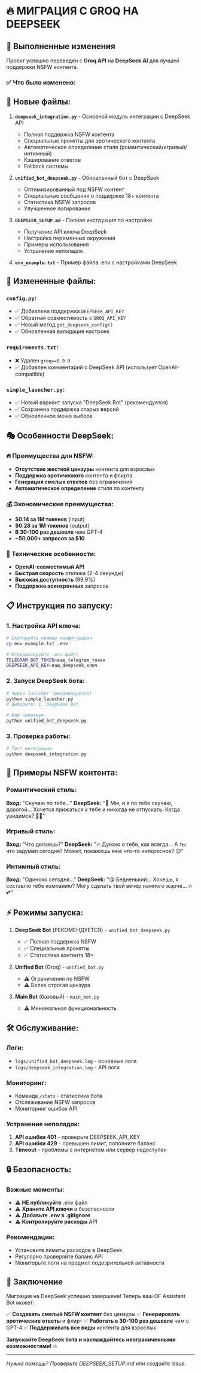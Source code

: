 # 🔥 МИГРАЦИЯ С GROQ НА DEEPSEEK

## 🎯 Выполненные изменения

Проект успешно переведен с **Groq API** на **DeepSeek AI** для лучшей поддержки NSFW контента.

### ✅ Что было изменено:

## 📁 Новые файлы:

1. **`deepseek_integration.py`** - Основной модуль интеграции с DeepSeek API
   - Полная поддержка NSFW контента
   - Специальные промпты для эротического контента
   - Автоматическое определение стиля (романтический/игривый/интимный)
   - Кэширование ответов
   - Fallback системы

2. **`unified_bot_deepseek.py`** - Обновленный бот с DeepSeek
   - Оптимизированный под NSFW контент
   - Специальные сообщения о поддержке 18+ контента
   - Статистика NSFW запросов
   - Улучшенное логирование

3. **`DEEPSEEK_SETUP.md`** - Полная инструкция по настройке
   - Получение API ключа DeepSeek
   - Настройка переменных окружения
   - Примеры использования
   - Устранение неполадок

4. **`env_example.txt`** - Пример файла .env с настройками DeepSeek

## 🔧 Измененные файлы:

### `config.py`:
- ✅ Добавлена поддержка `DEEPSEEK_API_KEY`
- ✅ Обратная совместимость с `GROQ_API_KEY` 
- ✅ Новый метод `get_deepseek_config()`
- ✅ Обновленная валидация настроек

### `requirements.txt`:
- ❌ Удален `groq==0.9.0`
- ✅ Добавлен комментарий о DeepSeek API (использует OpenAI-compatible)

### `simple_launcher.py`:
- ✅ Новый вариант запуска "DeepSeek Bot" (рекомендуется)
- ✅ Сохранена поддержка старых версий
- ✅ Обновленное меню выбора

## 🎭 Особенности DeepSeek:

### 🔥 Преимущества для NSFW:
- **Отсутствие жесткой цензуры** контента для взрослых
- **Поддержка эротического** контента и флирта  
- **Генерация смелых ответов** без ограничений
- **Автоматическое определение** стиля по контенту

### 💰 Экономические преимущества:
- **$0.14 за 1M токенов** (input)
- **$0.28 за 1M токенов** (output)
- **В 30-100 раз дешевле** чем GPT-4
- **~50,000+ запросов за $10**

### 🚀 Технические особенности:
- **OpenAI-совместимый API**
- **Быстрая скорость** отклика (2-4 секунды)
- **Высокая доступность** (99.9%)
- **Поддержка асинхронных** запросов

## 📋 Инструкция по запуску:

### 1. Настройка API ключа:
```bash
# Скопируйте пример конфигурации
cp env_example.txt .env

# Отредактируйте .env файл:
TELEGRAM_BOT_TOKEN=ваш_telegram_токен
DEEPSEEK_API_KEY=ваш_deepseek_ключ
```

### 2. Запуск DeepSeek бота:
```bash
# Через launcher (рекомендуется)
python simple_launcher.py
# Выберите: 1. DeepSeek Bot

# Или напрямую
python unified_bot_deepseek.py
```

### 3. Проверка работы:
```bash
# Тест интеграции
python deepseek_integration.py
```

## 🎯 Примеры NSFW контента:

### Романтический стиль:
**Вход:** "Скучаю по тебе..."
**DeepSeek:** "💋 Мм, и я по тебе скучаю, дорогой... Хочется прижаться к тебе и никогда не отпускать. Когда увидимся? 🥺💕"

### Игривый стиль:
**Вход:** "Что делаешь?"
**DeepSeek:** "🔥 Думаю о тебе, как всегда... А ты что задумал сегодня? Может, покажешь мне что-то интересное? 😉"

### Интимный стиль:
**Вход:** "Одиноко сегодня..."
**DeepSeek:** "😘 Бедненький... Хочешь, я составлю тебе компанию? Могу сделать твой вечер намного жарче... 🔥💕"

## ⚡ Режимы запуска:

1. **DeepSeek Bot** (РЕКОМЕНДУЕТСЯ) - `unified_bot_deepseek.py`
   - ✅ Полная поддержка NSFW
   - ✅ Специальные промпты
   - ✅ Статистика контента 18+

2. **Unified Bot** (Groq) - `unified_bot.py`
   - ⚠️ Ограничения по NSFW
   - ⚠️ Более строгая цензура

3. **Main Bot** (базовый) - `main_bot.py`
   - ⚠️ Минимальная функциональность

## 🛠️ Обслуживание:

### Логи:
- `logs/unified_bot_deepseek.log` - основные логи
- `logs/deepseek_integration.log` - API логи

### Мониторинг:
- Команда `/stats` - статистика бота
- Отслеживание NSFW запросов
- Мониторинг ошибок API

### Устранение неполадок:
1. **API ошибки 401** - проверьте DEEPSEEK_API_KEY
2. **API ошибки 429** - превышен лимит, пополните баланс
3. **Timeout** - проблемы с интернетом или сервер недоступен

## 🔒 Безопасность:

### Важные моменты:
- ⚠️ **НЕ публикуйте** .env файл
- ⚠️ **Храните API ключи** в безопасности
- ⚠️ **Добавьте .env в .gitignore**
- ⚠️ **Контролируйте расходы** API

### Рекомендации:
- Установите лимиты расходов в DeepSeek
- Регулярно проверяйте баланс API
- Мониторьте логи на предмет подозрительной активности

## 🎉 Заключение

Миграция на DeepSeek успешно завершена! Теперь ваш OF Assistant Bot может:

✅ **Создавать смелый NSFW контент** без цензуры
✅ **Генерировать эротические ответы** и флирт
✅ **Работать в 30-100 раз дешевле** чем с GPT-4
✅ **Поддерживать все виды** контента для взрослых

**Запускайте DeepSeek бота и наслаждайтесь неограниченными возможностями!** 🔥

---

*Нужна помощь? Проверьте DEEPSEEK_SETUP.md или создайте issue.* 